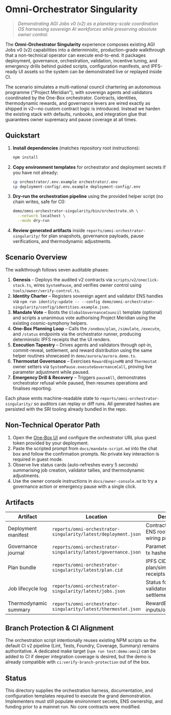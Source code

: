 # Omni-Orchestrator Singularity

> *Demonstrating AGI Jobs v0 (v2) as a planetary-scale coordination OS harnessing sovereign AI workforces while preserving absolute owner control.*

The **Omni-Orchestrator Singularity** experience composes existing AGI Jobs v0 (v2) capabilities into a deterministic, production-grade walkthrough that a non-technical operator can execute end-to-end. It packages deployment, governance, orchestration, validation, incentive tuning, and emergency drills behind guided scripts, configuration manifests, and IPFS-ready UI assets so the system can be demonstrated live or replayed inside CI.

The scenario simulates a multi-national council chartering an autonomous programme ("Project Meridian"), with sovereign agents and validators coordinated by the One-Box orchestrator. Contracts, identities, thermodynamic rewards, and governance levers are wired exactly as shipped in v2—no custom contract logic is introduced. Instead we harden the existing stack with defaults, runbooks, and integration glue that guarantees owner supremacy and pause coverage at all times.

## Quickstart

1. **Install dependencies** (matches repository root instructions):
   ```bash
   npm install
   ```
2. **Copy environment templates** for orchestrator and deployment secrets if you have not already:
   ```bash
   cp orchestrator/.env.example orchestrator/.env
   cp deployment-config/.env.example deployment-config/.env
   ```
3. **Dry-run the orchestration pipeline** using the provided helper script (no chain writes, safe for CI):
   ```bash
   demo/omni-orchestrator-singularity/bin/orchestrate.sh \
     --network localhost \
     --mode dry-run
   ```
4. **Review generated artifacts** inside `reports/omni-orchestrator-singularity/` for plan snapshots, governance payloads, pause verifications, and thermodynamic adjustments.

## Scenario Overview

The walkthrough follows seven auditable phases:

1. **Genesis** – Deploys the audited v2 contracts via `scripts/v2/oneclick-stack.ts`, wires `SystemPause`, and verifies owner control using `tools/owner/verify-control.ts`.
2. **Identity Charter** – Registers sovereign agent and validator ENS handles via `npm run identity:update -- --config demo/omni-orchestrator-singularity/config/identities.example.json`.
3. **Mandate Vote** – Boots the `GlobalGovernanceCouncil` template (optional) and scripts a unanimous vote authorising Project Meridian using the existing cosmic-symphony helpers.
4. **One-Box Planning Loop** – Calls the `/onebox/plan`, `/simulate`, `/execute`, and `/status` endpoints via the orchestrator runner, producing deterministic IPFS receipts that the UI renders.
5. **Execution Tapestry** – Drives agents and validators through opt-in, commit-reveal, settlement, and reward distribution using the same helper routines showcased in `demo/aurora/aurora.demo.ts`.
6. **Thermostat Governance** – Exercises `RewardEngineMB` and `Thermostat` owner setters via `SystemPause.executeGovernanceCall`, proving live parameter adjustment while paused.
7. **Emergency Drill & Recovery** – Triggers `pauseAll`, demonstrates orchestrator refusal while paused, then resumes operations and finalises reporting.

Each phase emits machine-readable state to `reports/omni-orchestrator-singularity/` so auditors can replay or diff runs. All generated hashes are persisted with the SRI tooling already bundled in the repo.

## Non-Technical Operator Path

1. Open the [One-Box UI](../..//apps/onebox/README.md) and configure the orchestrator URL plus guest token provided by your deployment.
2. Paste the scripted prompt from `docs/mandate-script.md` into the chat box and follow the confirmation prompts. No private key interaction is required in guest mode.
3. Observe live status cards (auto-refreshes every 5 seconds) summarising job creation, validator tallies, and thermodynamic adjustments.
4. Use the owner console instructions in `docs/owner-console.md` to try a governance action or emergency pause with a single click.

## Artifacts

| Artifact | Location | Description |
| --- | --- | --- |
| Deployment manifest | `reports/omni-orchestrator-singularity/latest/deployment.json` | Contract addresses, ENS roots, pause wiring proofs |
| Governance journal | `reports/omni-orchestrator-singularity/latest/governance.json` | Parameter changes + tx hashes |
| Plan bundle | `reports/omni-orchestrator-singularity/latest/plan.cid` | IPFS CID for plan/simulate/execute receipts |
| Job lifecycle log | `reports/omni-orchestrator-singularity/latest/jobs.json` | Status for every job, validator quorum, settlement |
| Thermodynamic summary | `reports/omni-orchestrator-singularity/latest/thermostat.json` | RewardEngineMB inputs/outputs |

## Branch Protection & CI Alignment

The orchestration script intentionally reuses existing NPM scripts so the default CI v2 pipeline (Lint, Tests, Foundry, Coverage, Summary) remains authoritative. A dedicated make target (`npm run test:demo:omni`) can be added to CI if deeper integration coverage is desired, but the demo is already compatible with `ci:verify-branch-protection` out of the box.

## Status

This directory supplies the orchestration harness, documentation, and configuration templates required to execute the grand demonstration. Implementers must still populate environment secrets, ENS ownership, and funding prior to a mainnet run. No core contracts were modified.

